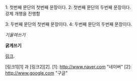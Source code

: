 1: 첫번째 문단의 첫번째 문장이다.
2: 첫번째 문단의 두번째 문장이다.  
강제 개행을 진행함  

3: 두번째 문단의 첫번째 문장이다.
4: 두번째 문단의 두번째 문장이다.  

*기울여쓰기*

**굵게쓰기**

 [링크](http://example.com "링크제목").
 
 [링크1][1] 과 [링크2][2].
 [1]:  http://www.naver.com "네이버" 
 [2]:  http://www.google.com "구글"

